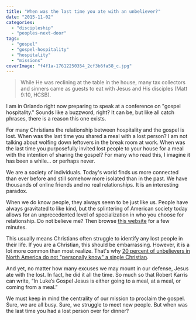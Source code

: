 ```yaml
---
title: "When was the last time you ate with an unbeliever?"
date: "2015-11-02"
categories: 
  - "discipleship"
  - "peoples-next-door"
tags: 
  - "gospel"
  - "gospel-hospitality"
  - "hospitality"
  - "missions"
coverImage: "f4f1a-17612250354_2cf3b6fa58_c.jpg"
---
```


> While He was reclining at the table in the house, many tax collectors and sinners came as guests to eat with Jesus and His disciples (Matt 9:10, HCSB).

I am in Orlando right now preparing to speak at a conference on "gospel hospitality." Sounds like a buzzword, right? It can be, but like all catch phrases, there is a reason this one exists.

For many Christians the relationship between hospitality and the gospel is lost. When was the last time you shared a meal with a lost person? I am not talking about wolfing down leftovers in the break room at work. When was the last time you purposefully invited lost people to your house for a meal with the intention of sharing the gospel? For many who read this, I imagine it has been a while... or perhaps never.

We are a society of individuals. Today's world finds us more connected than ever before and still somehow more isolated than in the past. We have thousands of online friends and no real relationships. It is an interesting paradox.

When we do know people, they always seem to be just like us. People have always gravitated to like kind, but the splintering of American society today allows for an unprecedented level of specialization in who you choose for relationship. Do not believe me? Then browse [this website](http://www.meetup.com/) for a few minutes.

This usually means Christians often struggle to identify any lost people in their life. If you are a Christian, this should be embarrassing. However, it is a lot more common than most realize. That's why [20 percent of unbelievers in North America do not "personally know" a single Christian](http://blog.keelancook.com/2015/10/in-the-news-the-craziest-statistic-youll-read-about-north-american-missions.html).

And yet, no matter how many excuses we may mount in our defense, Jesus ate with the lost. In fact, he did it all the time. So much so that Robert Karris can write, “In Luke’s Gospel Jesus is either going to a meal, at a meal, or coming from a meal.”

We must keep in mind the centrality of our mission to proclaim the gospel. Sure, we are all busy. Sure, we struggle to meet new people. But when was the last time you had a lost person over for dinner?
